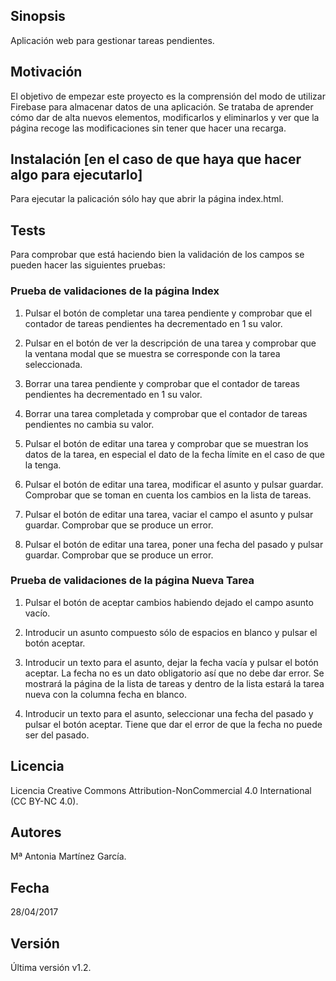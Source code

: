 ## Sinopsis

Aplicación web para gestionar tareas pendientes.

## Motivación

El objetivo de empezar este proyecto es la comprensión del modo de utilizar Firebase para almacenar datos de una aplicación. Se trataba de aprender cómo dar de alta nuevos elementos, modificarlos y eliminarlos y ver que la página recoge las modificaciones sin tener que hacer una recarga.

## Instalación [en el caso de que haya que hacer algo para ejecutarlo]

Para ejecutar la palicación sólo hay que abrir la página index.html.

## Tests

Para comprobar que está haciendo bien la validación de los campos se pueden hacer las siguientes pruebas:

### Prueba de validaciones de la página Index

1. Pulsar el botón de completar una tarea pendiente y comprobar que el contador de tareas pendientes ha decrementado en 1 su valor.

2. Pulsar en el botón de ver la descripción de una tarea y comprobar que la ventana modal que se muestra se corresponde con la tarea seleccionada.

3. Borrar una tarea pendiente y comprobar que el contador de tareas pendientes ha decrementado en 1 su valor.

4. Borrar una tarea completada y comprobar que el contador de tareas pendientes no cambia su valor.

5. Pulsar el botón de editar una tarea y comprobar que se muestran los datos de la tarea, en especial el dato de la fecha límite en el caso de que la tenga.

6. Pulsar el botón de editar una tarea, modificar el asunto y pulsar guardar. Comprobar que se toman en cuenta los cambios en la lista de tareas.

7. Pulsar el botón de editar una tarea, vaciar el campo el asunto y pulsar guardar. Comprobar que se produce un error.

8. Pulsar el botón de editar una tarea, poner una fecha del pasado y pulsar guardar. Comprobar que se produce un error.

### Prueba de validaciones de la página Nueva Tarea

1. Pulsar el botón de aceptar cambios habiendo dejado el campo asunto vacío.

2. Introducir un asunto compuesto sólo de espacios en blanco y pulsar el botón aceptar.

3. Introducir un texto para el asunto, dejar la fecha vacía y pulsar el botón aceptar. La fecha no es un dato obligatorio así que no debe dar error. Se mostrará la página de la lista de tareas y dentro de la lista estará la tarea nueva con la columna fecha en blanco.

4. Introducir un texto para el asunto, seleccionar una fecha del pasado y pulsar el botón aceptar. Tiene que dar el error de que la fecha no puede ser del pasado.

## Licencia

Licencia Creative Commons Attribution-NonCommercial 4.0 International (CC BY-NC 4.0).


## Autores

Mª Antonia Martínez García.

## Fecha

28/04/2017

## Versión

Última versión v1.2.